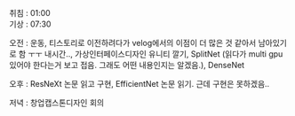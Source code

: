 취침 : 01:00  
기상 : 07:30  

오전 : 운동, 티스토리로 이전하려다가 velog에서의 이점이 더 많은 것 같아서 남아있기로 함 ㅜㅜ 내시간.., 가상인터페이스디자인 유니티 깔기, SplitNet (읽다가 multi gpu 있어야 한다는거 보고 접음. 그래도 어떤 내용인지는 알겠음.), DenseNet
  
오후 : ResNeXt 논문 읽고 구현, EfficientNet 논문 읽기. 근데 구현은 못하겠음..

저녁 : 창업캡스톤디자인 회의
